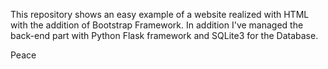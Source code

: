 This repository shows an easy example of a website realized with HTML with the addition of Bootstrap Framework.
In addition I've managed the back-end part with Python Flask framework and SQLite3 for the Database.

Peace
